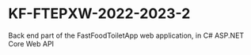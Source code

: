# KF-FTEPXW-2022-2023-2

Back end part of the FastFoodToiletApp web application, in C# ASP.NET Core Web API
